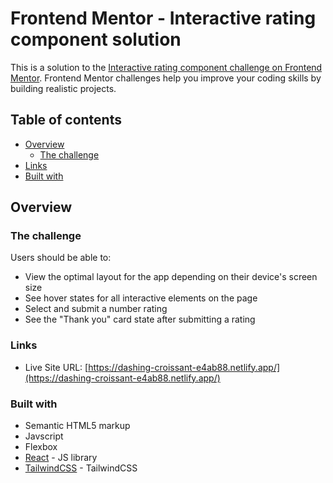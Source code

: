 # Frontend Mentor - Interactive rating component solution

This is a solution to the [Interactive rating component challenge on Frontend Mentor](https://www.frontendmentor.io/challenges/interactive-rating-component-koxpeBUmI). Frontend Mentor challenges help you improve your coding skills by building realistic projects. 

## Table of contents

- [Overview](#overview)
  - [The challenge](#the-challenge)
- [Links](#links)
- [Built with](#built-with)

## Overview

### The challenge

Users should be able to:

- View the optimal layout for the app depending on their device's screen size
- See hover states for all interactive elements on the page
- Select and submit a number rating
- See the "Thank you" card state after submitting a rating

### Links

- Live Site URL: [https://dashing-croissant-e4ab88.netlify.app/](https://dashing-croissant-e4ab88.netlify.app/)

### Built with

- Semantic HTML5 markup
- Javscript
- Flexbox
- [React](https://reactjs.org/) - JS library
- [TailwindCSS](https://tailwindcss.com/) - TailwindCSS
